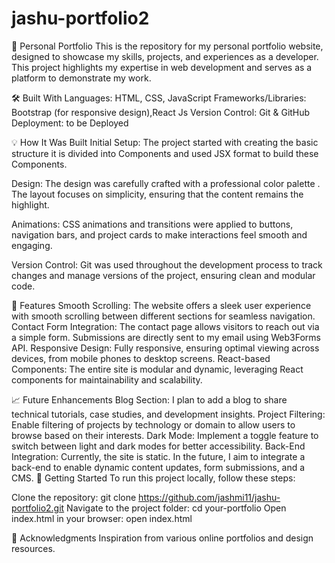 # jashu-portfolio2
🎨 Personal Portfolio
This is the repository for my personal portfolio website, designed to showcase my skills, projects, and experiences as a developer. This project highlights my expertise in web development and serves as a platform to demonstrate my work.

🛠 Built With
Languages: HTML, CSS, JavaScript
Frameworks/Libraries: Bootstrap (for responsive design),React Js
Version Control: Git & GitHub
Deployment: to be Deployed

💡 How It Was Built
Initial Setup:
The project started with creating the basic structure it is divided into Components and used JSX format to build these Components.

Design:
The design was carefully crafted with a professional color palette . The layout focuses on simplicity, ensuring that the content remains the highlight.

Animations:
CSS animations and transitions were applied to buttons, navigation bars, and project cards to make interactions feel smooth and engaging.

Version Control:
Git was used throughout the development process to track changes and manage versions of the project, ensuring clean and modular code.

🚀 Features
Smooth Scrolling: The website offers a sleek user experience with smooth scrolling between different sections for seamless navigation.
Contact Form Integration: The contact page allows visitors to reach out via a simple form. Submissions are directly sent to my email using Web3Forms API.
Responsive Design: Fully responsive, ensuring optimal viewing across devices, from mobile phones to desktop screens.
React-based Components: The entire site is modular and dynamic, leveraging React components for maintainability and scalability.

📈 Future Enhancements
Blog Section: I plan to add a blog to share technical tutorials, case studies, and development insights.
Project Filtering: Enable filtering of projects by technology or domain to allow users to browse based on their interests.
Dark Mode: Implement a toggle feature to switch between light and dark modes for better accessibility.
Back-End Integration: Currently, the site is static. In the future, I aim to integrate a back-end to enable dynamic content updates, form submissions, and a CMS.
🚀 Getting Started
To run this project locally, follow these steps:

Clone the repository:
git clone https://github.com/jashmi11/jashu-portfolio2.git
Navigate to the project folder:
cd your-portfolio
Open index.html in your browser:
open index.html


🙌 Acknowledgments
Inspiration from various online portfolios and design resources.
